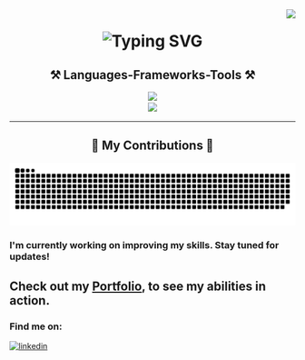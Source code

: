 <img align="right" src="https://visitor-badge.laobi.icu/badge?page_id=LakottaMa.LakottaMa" />
<h1 align="center">
    <img src="https://readme-typing-svg.herokuapp.com?font=Fira+Code&weight=700&size=36&duration=3000&pause=2000&color=78DDF7&center=true&vCenter=true&random=false&width=1500&height=100&lines=Hi+Thear!+I%C2%B4m+Marcel+Lakotta+%F0%9F%91%8B;A+passionate+Frontend+Developer+from+Dahlen%2C+Sachsen%2C+Germany+%F0%9F%87%A9%F0%9F%87%AA" alt="Typing SVG" />
<h2 align="center">⚒️ Languages-Frameworks-Tools ⚒️</h2>
<div align="center">
    <img src="https://skillicons.dev/icons?i=html,css,sass,javascript,typescript" /><br>
    <img src="https://skillicons.dev/icons?i=angular,firebase,github,git,vscode" /><br>
</div>
<hr/>
<div align="center">
  <h2>🐍 My Contributions 🐍</h2>
  <img alt="snake eating my contributions" src="https://raw.githubusercontent.com/LakottaMa/LakottaMa/output/github-contribution-grid-snake.svg" />  
  <br/>
</div>

### I'm currently working on improving my skills. Stay tuned for updates!

## Check out my <a href="https://marcel-lakotta.de/">Portfolio</a>, to see my abilities in action.

<h3>Find me on:</h3>
  <a href="https://www.linkedin.com/in/marcel-lakotta/"><img alt="linkedin" src="https://img.shields.io/badge/linkedin-%230077B5.svg?style=for-the-badge&logo=linkedin&logoColor=white" /></a>
